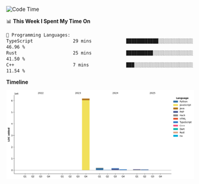 <!--START_SECTION:waka-->
![Code Time](http://img.shields.io/badge/Code%20Time-3%20hrs%2040%20mins-blue)

📊 **This Week I Spent My Time On** 

```text
💬 Programming Languages: 
TypeScript               29 mins             ████████████░░░░░░░░░░░░░   46.96 % 
Rust                     25 mins             ██████████░░░░░░░░░░░░░░░   41.50 % 
C++                      7 mins              ███░░░░░░░░░░░░░░░░░░░░░░   11.54 % 
```

**Timeline**

![Lines of Code chart](https://raw.githubusercontent.com/zackyrafian/zackyrafian/main/assets/bar_graph.png)


<!--END_SECTION:waka-->
